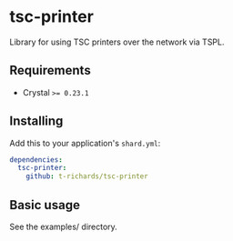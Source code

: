 # tsc-printer

Library for using TSC printers over the network via TSPL.

## Requirements

 - Crystal `>= 0.23.1`

## Installing

Add this to your application's `shard.yml`:

```yaml
dependencies:
  tsc-printer:
    github: t-richards/tsc-printer
```

## Basic usage

See the examples/ directory.
